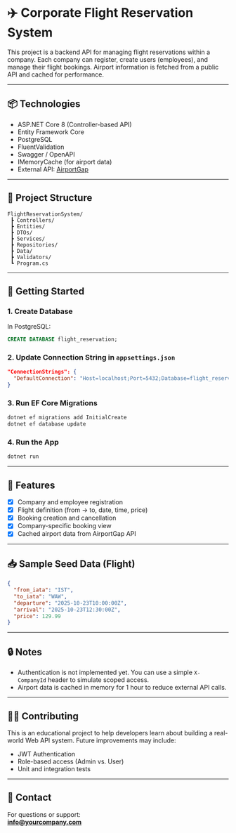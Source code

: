 # ✈️ Corporate Flight Reservation System

This project is a backend API for managing flight reservations within a company. Each company can register, create users (employees), and manage their flight bookings. Airport information is fetched from a public API and cached for performance.

---

## 📦 Technologies

- ASP.NET Core 8 (Controller-based API)
- Entity Framework Core
- PostgreSQL
- FluentValidation
- Swagger / OpenAPI
- IMemoryCache (for airport data)
- External API: [AirportGap](https://airportgap.com/docs)

---

## 📁 Project Structure

```
FlightReservationSystem/
 ┣ Controllers/
 ┣ Entities/
 ┣ DTOs/
 ┣ Services/
 ┣ Repositories/
 ┣ Data/
 ┣ Validators/
 ┗ Program.cs
```

---

## 🚀 Getting Started

### 1. Create Database

In PostgreSQL:

```sql
CREATE DATABASE flight_reservation;
```

### 2. Update Connection String in `appsettings.json`

```json
"ConnectionStrings": {
  "DefaultConnection": "Host=localhost;Port=5432;Database=flight_reservation;Username=postgres;Password=yourpassword"
}
```

### 3. Run EF Core Migrations

```bash
dotnet ef migrations add InitialCreate
dotnet ef database update
```

### 4. Run the App

```bash
dotnet run
```

---

## 📌 Features

- [x] Company and employee registration
- [x] Flight definition (from → to, date, time, price)
- [x] Booking creation and cancellation
- [x] Company-specific booking view
- [x] Cached airport data from AirportGap API

---

## 📥 Sample Seed Data (Flight)

```json
{
  "from_iata": "IST",
  "to_iata": "WAW",
  "departure": "2025-10-23T10:00:00Z",
  "arrival": "2025-10-23T12:30:00Z",
  "price": 129.99
}
```

---

## 🔒 Notes

- Authentication is not implemented yet. You can use a simple `X-CompanyId` header to simulate scoped access.
- Airport data is cached in memory for 1 hour to reduce external API calls.

---

## 👨‍💻 Contributing

This is an educational project to help developers learn about building a real-world Web API system. Future improvements may include:

- JWT Authentication
- Role-based access (Admin vs. User)
- Unit and integration tests

---

## 📧 Contact

For questions or support:  
**info@yourcompany.com**

